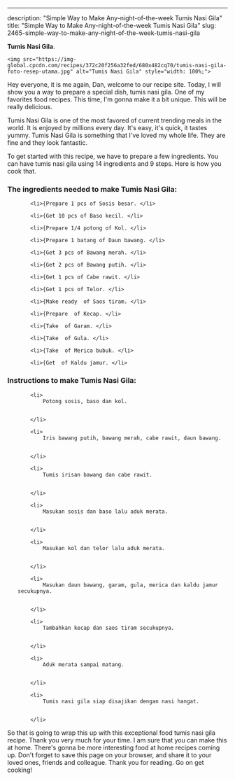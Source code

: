 ---
description: "Simple Way to Make Any-night-of-the-week Tumis Nasi Gila"
title: "Simple Way to Make Any-night-of-the-week Tumis Nasi Gila"
slug: 2465-simple-way-to-make-any-night-of-the-week-tumis-nasi-gila

<p>
	<strong>Tumis Nasi Gila</strong>. 
	
</p>
<p>
	
	<img src="https://img-global.cpcdn.com/recipes/372c20f256a32fed/680x482cq70/tumis-nasi-gila-foto-resep-utama.jpg" alt="Tumis Nasi Gila" style="width: 100%;">
	
	
</p>
<p>
	Hey everyone, it is me again, Dan, welcome to our recipe site. Today, I will show you a way to prepare a special dish, tumis nasi gila. One of my favorites food recipes. This time, I'm gonna make it a bit unique. This will be really delicious.
</p>
	
<p>
	Tumis Nasi Gila is one of the most favored of current trending meals in the world. It is enjoyed by millions every day. It's easy, it's quick, it tastes yummy. Tumis Nasi Gila is something that I've loved my whole life. They are fine and they look fantastic.
</p>
<p>
	
</p>

<p>
To get started with this recipe, we have to prepare a few ingredients. You can have tumis nasi gila using 14 ingredients and 9 steps. Here is how you cook that.
</p>

<h3>The ingredients needed to make Tumis Nasi Gila:</h3>

<ol>
	
		<li>{Prepare 1 pcs of Sosis besar. </li>
	
		<li>{Get 10 pcs of Baso kecil. </li>
	
		<li>{Prepare 1/4 potong of Kol. </li>
	
		<li>{Prepare 1 batang of Daun bawang. </li>
	
		<li>{Get 3 pcs of Bawang merah. </li>
	
		<li>{Get 2 pcs of Bawang putih. </li>
	
		<li>{Get 1 pcs of Cabe rawit. </li>
	
		<li>{Get 1 pcs of Telor. </li>
	
		<li>{Make ready  of Saos tiram. </li>
	
		<li>{Prepare  of Kecap. </li>
	
		<li>{Take  of Garam. </li>
	
		<li>{Take  of Gula. </li>
	
		<li>{Take  of Merica bubuk. </li>
	
		<li>{Get  of Kaldu jamur. </li>
	
</ol>
<p>
	
</p>

<h3>Instructions to make Tumis Nasi Gila:</h3>

<ol>
	
		<li>
			Potong sosis, baso dan kol.
			
			
		</li>
	
		<li>
			Iris bawang putih, bawang merah, cabe rawit, daun bawang.
			
			
		</li>
	
		<li>
			Tumis irisan bawang dan cabe rawit.
			
			
		</li>
	
		<li>
			Masukan sosis dan baso lalu aduk merata.
			
			
		</li>
	
		<li>
			Masukan kol dan telor lalu aduk merata.
			
			
		</li>
	
		<li>
			Masukan daun bawang, garam, gula, merica dan kaldu jamur secukupnya.
			
			
		</li>
	
		<li>
			Tambahkan kecap dan saos tiram secukupnya.
			
			
		</li>
	
		<li>
			Aduk merata sampai matang.
			
			
		</li>
	
		<li>
			Tumis nasi gila siap disajikan dengan nasi hangat.
			
			
		</li>
	
</ol>

<p>
	
</p>

<p>
	So that is going to wrap this up with this exceptional food tumis nasi gila recipe. Thank you very much for your time. I am sure that you can make this at home. There's gonna be more interesting food at home recipes coming up. Don't forget to save this page on your browser, and share it to your loved ones, friends and colleague. Thank you for reading. Go on get cooking!
</p>
